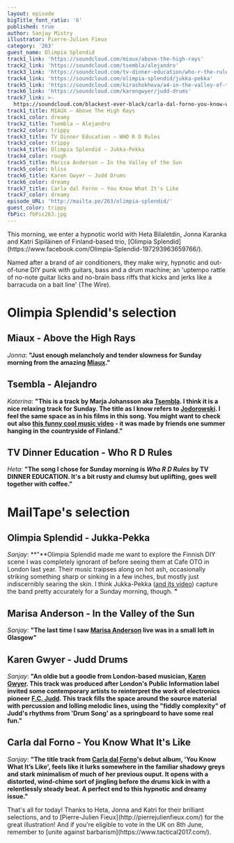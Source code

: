 ```yaml
---
layout: episode
bigTitle_font_ratio: '6'
published: true
author: Sanjay Mistry
illustrator: Pierre-Julien Fieux
category: '263'
guest_name: Olimpia Splendid
track1_link: 'https://soundcloud.com/miaux/above-the-high-rays'
track2_link: 'https://soundcloud.com/tsembla/alejandro'
track3_link: 'https://soundcloud.com/tv-dinner-education/who-r-the-rules'
track4_link: 'https://soundcloud.com/olimpia-splendid/jukka-pekka'
track5_link: 'https://soundcloud.com/kirashokhova/a4-in-the-valley-of-the-sun'
track6_link: 'https://soundcloud.com/karengwyer/judd-drums'
track7_link: >-
  https://soundcloud.com/blackest-ever-black/carla-dal-forno-you-know-what-its-like
track1_title: MIAUX — Above The High Rays
track1_color: dreamy
track2_title: Tsembla — Alejandro
track2_color: trippy
track3_title: TV Dinner Education — WHO R D Rules
track3_color: trippy
track4_title: Olimpia Splendid — Jukka-Pekka
track4_color: rough
track5_title: Marisa Anderson — In the Valley of the Sun
track5_color: bliss
track6_title: Karen Gwyer — Judd Drums
track6_color: dreamy
track7_title: Carla dal Forno — You Know What It's Like
track7_color: dreamy
episode_URL: 'http://mailta.pe/263/olimpia-splendid/'
guest_color: trippy
fbPic: fbPic263.jpg
---
```

<p id="introduction">This morning, we enter a hypnotic world with Heta Bilaletdin, Jonna Karanka and Katri Sipiläinen of Finland-based trio, [Olimpia Splendid](https://www.facebook.com/Olimpia-Splendid-197293963659766/).</p>
<p>Named after a brand of air conditioners, they make wiry, hypnotic and out-of-tune DIY punk with guitars, bass and a drum machine; an 'uptempo rattle of no-note guitar licks and no-brain bass riffs that kicks and jerks like a barracuda on a bait line' (The Wire).</p>

# Olimpia Splendid's selection


## Miaux - Above the High Rays
_Jonna_: **"**Just enough melancholy and tender slowness for Sunday morning from the amazing [Miaux](https://www.facebook.com/miamiaux/).**"**

## Tsembla - Alejandro
_Katerina_: **"**This is a track by Marja Johansson aka [Tsembla](http://tsembla.com/). I think it is a nice relaxing track for Sunday. The title as I know refers to [Jodorowski](https://en.wikipedia.org/wiki/Alejandro_Jodorowsky). I feel the same space as in his films in this song. You might want to check out also [this funny cool music video](https://www.youtube.com/watch?v=z4gFjvCMIbM) - it was made by friends one summer hanging in the countryside of Finland.**"**

## TV Dinner Education - Who R D Rules
_Heta_: **"**The song I chose for Sunday morning is _Who R D Rules_ by TV DINNER EDUCATION. It's a bit rusty and clumsy but uplifting, goes well together with coffee.**"**

# MailTape's selection

## Olimpia Splendid - Jukka-Pekka
_Sanjay_: **"**Olimpia Splendid made me want to explore the Finnish DIY scene I was completely ignorant of before seeing them at Cafe OTO in London last year. Their music traipses along on hot ash, occasionally striking something sharp or sinking in a few inches, but mostly just indiscernibly searing the skin. I think Jukka-Pekka ([and its video](https://www.youtube.com/watch?v=ULuR2quJ6U0)) capture the band pretty accurately for a Sunday morning, though. **"**

## Marisa Anderson - In the Valley of the Sun
_Sanjay_: **"**The last time I saw [Marisa Anderson](https://marisaandersonmusic.com/) live was in a small loft in Glasgow**"**

## Karen Gwyer - Judd Drums
_Sanjay_: **"**An oldie but a goodie from London-based musician, [Karen Gwyer](http://karengwyer.com/). This track was produced after London's Public Information label invited some contemporary artists to reinterpret the work of electronics pioneer [F.C. Judd](https://en.wikipedia.org/wiki/Fred_Judd). This track fills the space around the source material with percussion and lolling melodic lines, using the "fiddly complexity" of Judd's rhythms from 'Drum Song' as a springboard to have some real fun.**"**

## Carla dal Forno - You Know What It's Like
_Sanjay_: **"**The title track from [Carla dal Forno](https://www.facebook.com/carladalfornoyes/)'s debut album, 'You Know What It’s Like', feels like it lurks somewhere in the familiar shadowy greys and stark minimalism of much of her previous ouput. It opens with a distorted, wind-chime sort of jingling before the drums kick in with a relentlessly steady beat. A perfect end to this hypnotic and dreamy issue.**"**

<p id="outroduction">That's all for today! Thanks to Heta, Jonna and Katri for their brilliant selections, and to [Pierre-Julien Fieux](http://pierrejulienfieux.com/) for the great illustration! And if you're eligible to vote in the UK on 8th June, remember to [unite against barbarism](https://www.tactical2017.com/).</p>

